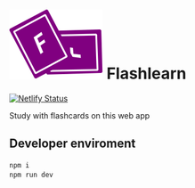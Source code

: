 # ![Flashlearn logo](./public/flashlearn-icon.svg) Flashlearn

[![Netlify Status](https://api.netlify.com/api/v1/badges/dd7a0073-1482-47de-837f-549fb15d3696/deploy-status)](https://app.netlify.com/projects/ornate-semifreddo-4483df/deploys)

Study with flashcards on this web app

## Developer enviroment

```bash
npm i
npm run dev
```